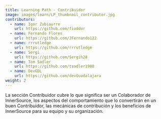 ```yaml
---
title: Learning Path - Contribuidor
image: images/learn/LP_thumbnail_contributor.jpg
contributors:
  - name: Igor Zubiaurre
    url: https://github.com/fioddor
  - name: Fernando Flores
    url: https://github.com/JFernando122
  - name: rrrutledge
    url: https://github.com/rrrutledge
  - name: Sergi
    url: https://github.com/Sergih28
  - name: Tom Sadler
    url: https://github.com/tsadler1988
  - name: DevGDL
    url: https://github.com/devGuadalajara
weight: 2
---
```


La sección Contribuidor cubre lo que significa ser un Colaborador de InnerSource, los aspectos del comportamiento que lo convertirán en un buen Contribuidor, las mecánicas de contribución y los beneficios de InnerSource para su equipo y su organización.

<!--- This file autogenerated from https://github.com/InnerSourceCommons/InnerSourceLearningPath/blob/master/scripts -->